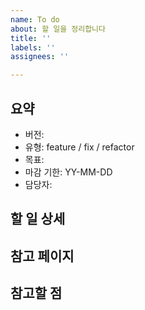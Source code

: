 ```yaml
---
name: To do
about: 할 일을 정리합니다
title: ''
labels: ''
assignees: ''

---
```


## 요약
- 버전:
- 유형: feature / fix / refactor
- 목표:
- 마감 기한: YY-MM-DD
- 담당자:

## 할 일 상세
<!-- 어떤 작업을 진행하는 것인지 알려주세요. -->

## 참고 페이지
<!-- 참고할 노션 칸반이나 회의록, 피그마 페이지 등을 남겨주세요-->

## 참고할 점
